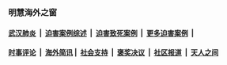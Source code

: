 
### 明慧海外之窗

####  [武汉肺炎](indexes/365.md?t=03212200) &nbsp;|&nbsp;  [迫害案例综述](indexes/328.md?t=03212200) &nbsp;|&nbsp; [迫害致死案例](indexes/277.md?t=03212200)  &nbsp;|&nbsp; [更多迫害案例](indexes/81.md?t=03212200)  &nbsp;|&nbsp; 
####  [时事评论](indexes/19.md?t=03212200) &nbsp;|&nbsp; [海外简讯](indexes/245.md?t=03212200)&nbsp;|&nbsp;  [社会支持](indexes/140.md?t=03212200) &nbsp;|&nbsp; [褒奖决议](indexes/282.md?t=03212200) &nbsp;|&nbsp; [社区报道](indexes/91.md?t=03212200)  &nbsp;|&nbsp; [天人之间](indexes/78.md?t=03212200) 

